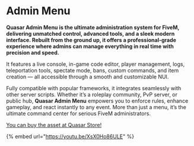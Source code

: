 # Admin Menu

**Quasar Admin Menu is the ultimate administration system for FiveM, delivering unmatched control, advanced tools, and a sleek modern interface. Rebuilt from the ground up, it offers a professional-grade experience where admins can manage everything in real time with precision and speed.**

It features a live console, in-game code editor, player management, logs, teleportation tools, spectate mode, bans, custom commands, and item creation — all accessible through a smooth and customizable NUI.

Fully compatible with popular frameworks, it integrates seamlessly with other server scripts. Whether it’s a roleplay community, PvP server, or public hub, **Quasar Admin Menu** empowers you to enforce rules, enhance gameplay, and react instantly to any event. More than just a menu, it’s the ultimate command center for serious FiveM administrators.

[You can buy the asset at Quasar Store!](https://www.quasar-store.com/scripts/adminmenu)

{% embed url="https://youtu.be/XsX0Ho86ULE" %}

